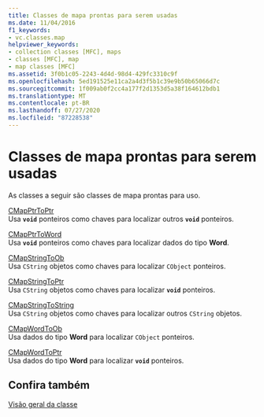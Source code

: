 ```yaml
---
title: Classes de mapa prontas para serem usadas
ms.date: 11/04/2016
f1_keywords:
- vc.classes.map
helpviewer_keywords:
- collection classes [MFC], maps
- classes [MFC], map
- map classes [MFC]
ms.assetid: 3f0b1c05-2243-4d4d-98d4-429fc3310c9f
ms.openlocfilehash: 5ed191525e11ca2a4d3f5b1c39e9b50b65066d7c
ms.sourcegitcommit: 1f009ab0f2cc4a177f2d1353d5a38f164612bdb1
ms.translationtype: MT
ms.contentlocale: pt-BR
ms.lasthandoff: 07/27/2020
ms.locfileid: "87228538"
---
```

# <a name="ready-to-use-map-classes"></a>Classes de mapa prontas para serem usadas

As classes a seguir são classes de mapa prontas para uso.

[CMapPtrToPtr](../mfc/reference/cmapptrtoptr-class.md)<br/>
Usa **`void`** ponteiros como chaves para localizar outros **`void`** ponteiros.

[CMapPtrToWord](../mfc/reference/cmapptrtoword-class.md)<br/>
Usa **`void`** ponteiros como chaves para localizar dados do tipo **Word**.

[CMapStringToOb](../mfc/reference/cmapstringtoob-class.md)<br/>
Usa `CString` objetos como chaves para localizar `CObject` ponteiros.

[CMapStringToPtr](../mfc/reference/cmapstringtoptr-class.md)<br/>
Usa `CString` objetos como chaves para localizar **`void`** ponteiros.

[CMapStringToString](../mfc/reference/cmapstringtostring-class.md)<br/>
Usa `CString` objetos como chaves para localizar outros `CString` objetos.

[CMapWordToOb](../mfc/reference/cmapwordtoob-class.md)<br/>
Usa dados do tipo **Word** para localizar `CObject` ponteiros.

[CMapWordToPtr](../mfc/reference/cmapwordtoptr-class.md)<br/>
Usa dados do tipo **Word** para localizar **`void`** ponteiros.

## <a name="see-also"></a>Confira também

[Visão geral da classe](../mfc/class-library-overview.md)
